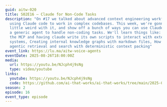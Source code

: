 ```yaml
---
guid: aitw-020
title: S02E16 – Claude for Non-Code Tasks
description: "On #17 we talked about advanced context engineering workflows for
  using Claude code to work in complex codebases. This week, we're gonna get a
  little weird with it, and show off a bunch of ways you can use Claude Code as
  a generic agent to handle non-coding tasks. We'll learn things like: Skipping
  the MCP and having claude write its own scripts to interact with external
  systems, Creating internal knowledge graphs with markdown files, How to blend
  agentic retrieval and search with deterministic context packing"
event_link: https://lu.ma/aitw-voice-agents
eventDate: 2025-08-26T18:00:00Z
media:
  url: https://youtu.be/NJcph4j9sNg
  type: video/youtube
links:
  youtube: https://youtu.be/NJcph4j9sNg
  code: https://github.com/ai-that-works/ai-that-works/tree/main/2025-08-26-claude-for-non-code-workflows
season: 2
episode: 16
event_type: episode
---
```

